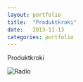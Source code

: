 ```yaml
---
layout: portfolio
title:  "Produktkroki"
date:   2013-11-13
categories: portfolio
---
```


Produktkroki

![Radio][1]


[1]: /images/2013-11-03_6261-formlära1-radio.jpg
